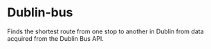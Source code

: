 # Dublin-bus
Finds the shortest route from one stop to another in Dublin from data acquired from the Dublin Bus API.
